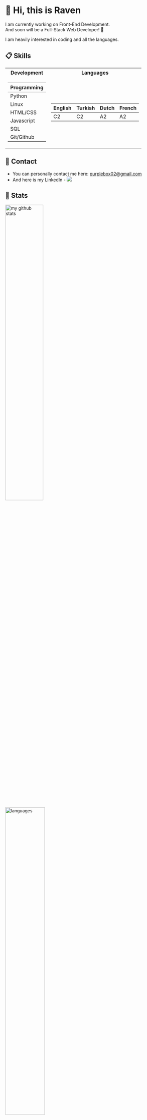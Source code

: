 # 👋 Hi, this is Raven

I am currently working on Front-End Development. <br>
And soon will be a Full-Stack Web Developer! 🎨

I am heavily interested in coding and all the languages.

## 📋 Skills

<table>
<tr><th> Development </th><th> Languages </th></tr>
<tr><td>

|Programming|
|--|
|Python|
|Linux|
|HTML/CSS|
|Javascript|
|SQL|
|Git/Github|

</td><td>

|English|Turkish|Dutch|French| 
|--|--|--|--|
|C2|C2|A2|A2|

</td></tr> 
</table>

## 💬 Contact
- You can personally contact me here: purplebox02@gmail.com
- And here is my LinkedIn - [![](https://img.shields.io/badge/linkedin-%230077B5.svg?&style=for-the-badge&logo=linkedin&logoColor=white)](https://www.linkedin.com/in/ravenisaac)

## 📑 Stats
<img src="https://github-readme-stats.vercel.app/api?username=Raven-Isaac-Finch&theme=chartreuse-dark&show_icons=true" alt="my github stats" width="49%"/>&nbsp;
<br>
<img src="https://github-readme-stats.vercel.app/api/top-langs/?username=Raven-Isaac-Finch&theme=chartreuse-dark&layout=compact" alt="languages" width="50%" >
